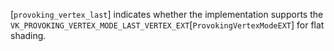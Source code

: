 [`provoking_vertex_last`] indicates
whether the implementation supports the
`VK_PROVOKING_VERTEX_MODE_LAST_VERTEX_EXT`[`ProvokingVertexModeEXT`] for flat shading.
